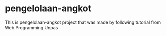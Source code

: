 # pengelolaan-angkot
This is pengelolaan-angkot project that was made by following tutorial from Web Programming Unpas